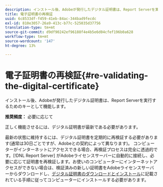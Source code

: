 ```yaml
---
description: インストール後、Adobeが発行したデジタル証明書は、Report Serverを実行するためのキーとして機能します。
title: 電子証明書の再検証
uuid: 6c8533df-f459-41eb-84ac-344bad9fecdc
exl-id: 810e3057-26a9-413c-b77c-525035d37756
translation-type: tm+mt
source-git-commit: d9df90242ef96188f4e4b5e6d04cfef196b0a628
workflow-type: tm+mt
source-wordcount: '147'
ht-degree: 13%

---
```


# 電子証明書の再検証{#re-validating-the-digital-certificate}

インストール後、Adobeが発行したデジタル証明書は、Report Serverを実行するためのキーとして機能します。

**推奨頻度：** 必要に応じて

正しく機能させるには、デジタル証明書が最新である必要があります。

最新の状態に維持するには、デジタル証明書を定期的に再検証する必要があります(通常は30日ごとですが、Adobeとの契約によって異なります)。 コンピューターがインターネットにアクセスできる場合、再検証プロセスは完全に透過的です。[!DNL Report Server] がAdobeライセンスサーバーに自動的に接続し、必要に応じて証明書を再検証します。お使いのコンピューターにインターネットアクセスができない場合は、検証済みの新しい証明書をAdobeライセンスサーバーからダウンロードし、[デジタル証明書のダウンロードとインストール](../../../home/c-rpt-oview/c-inst-rpt/c-install-dig-cert/c-install-dig-cert.md#concept-5a61fc67df3643598c7c403962075f76)に記載されている手順に従ってコンピューターにインストールする必要があります。
